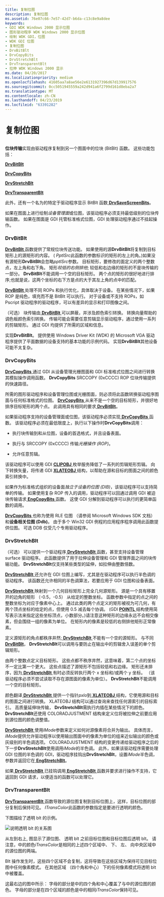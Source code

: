 ```yaml
---
title: 复制位图
description: 复制位图
ms.assetid: 76e07c66-7e57-42d7-b6da-c13c8e9a8dee
keywords:
- GDI WDK Windows 2000 显示位图
- 图形驱动程序 WDK Windows 2000 显示位图
- 绘制 WDK GDI，位图
- WDK GDI 位图
- 复制位图
- DrvBitBlt
- DrvCopyBits
- DrvStretchBlt
- DrvTransparentBlt
- 拉伸 WDK Windows 2000 显示
ms.date: 04/20/2017
ms.localizationpriority: medium
ms.openlocfilehash: 41605aa7a8ae56e2e6131927396d67d139917576
ms.sourcegitcommit: 0cc5051945559a242d941a6f2799d161d8eba2a7
ms.translationtype: MT
ms.contentlocale: zh-CN
ms.lasthandoff: 04/23/2019
ms.locfileid: "63391282"
---
```

# <a name="copying-bitmaps"></a>复制位图


## <span id="ddk_copying_bitmaps_gg"></span><span id="DDK_COPYING_BITMAPS_GG"></span>


**位块传输**实现由驱动程序复制到另一个图面中的位块 (BitBlt) 函数。 这些功能包括：

[**DrvBitBlt**](https://msdn.microsoft.com/library/windows/hardware/ff556180)

[**DrvCopyBits**](https://msdn.microsoft.com/library/windows/hardware/ff556182)

[**DrvStretchBlt**](https://msdn.microsoft.com/library/windows/hardware/ff556302)

[**DrvTransparentBlt**](https://msdn.microsoft.com/library/windows/hardware/ff557283)

此外，还有一个名为的特定于驱动程序显示 BitBlt 函数[ **DrvSaveScreenBits**](https://msdn.microsoft.com/library/windows/hardware/ff556278)。

如果在图面上进行绘制*设备管理面*或位图，该驱动程序必须支持最低级别的位块传输函数。 如果在图面是 GDI 托管标准格式位图，GDI 处理驱动程序通过不挂起操作。

### <a name="span-iddrvbitbltspanspan-iddrvbitbltspan-drvbitblt"></a><span id="drvbitblt"></span><span id="DRVBITBLT"></span> DrvBitBlt

[ **DrvBitBlt** ](https://msdn.microsoft.com/library/windows/hardware/ff556180)函数提供了常规位块传送功能。 如果使用的源**DrvBitBlt**将复制到目标矩形上的源矩形的内容。 ( *PptlSrc*此函数的参数标识的矩形的左上的角。)如果没有源矩形**DrvBitBlt**会忽略*pptlSrc*参数。 目标矩形，要修改的面定义的两个整数点，左上角和右下角。 矩形*较低的右侧排他*; 较低和右边缘的矩形的不是块传输的一部分。 **DrvBitBlt**不能调用一个空的目标矩形。 两个点的矩形的很好地进行排序;也就是说，这两个坐标的右下方是点的大于其左上角的点中的匹配。

[**DrvBitBlt** ](https://msdn.microsoft.com/library/windows/hardware/ff556180)处理不同 ROPs 和执行优化，具体取决于设备。 在某些情况下，如果 ROP 是纯色，填充而不是 BitBlt 可以执行。 对于设备或不支持 ROPs，如 Pscript 驱动程序的驱动程序，可以有差异的显示和打印图像之间。

（可选） 块传输由[ **DrvBitBlt** ](https://msdn.microsoft.com/library/windows/hardware/ff556180)可以屏蔽，并涉及颜色索引转换。 转换向量帮助的调色板颜色索引转换。 传输可能会需要任意剪辑显示驱动程序，通过使用一系列的剪辑矩形。 通过 GDI 均提供了所需的区域和信息。

实现**DrvBitBlt**。 提供使用 Windows Driver Kit (WDK) 的 Microsoft VGA 驱动程序提供了平面数据的设备支持的基本功能的示例代码。 实现**DrvBitBlt**其他设备可能不太复杂。

### <a name="span-iddrvcopybitsspanspan-iddrvcopybitsspan-drvcopybits"></a><span id="drvcopybits"></span><span id="DRVCOPYBITS"></span> DrvCopyBits

[ **DrvCopyBits** ](https://msdn.microsoft.com/library/windows/hardware/ff556182)通过 GDI 从设备管理光栅图面和 GDI 标准格式位图之间进行转换其模拟操作调用函数。 **DrvCopyBits** SRCCOPY (0xCCCC) ROP 位块传输提供的快速路径。

所需的图形驱动程序和设备管理位图或光栅图面，则必须将此函数转换驱动程序图面与任何标准格式的位图。 [**DrvCopyBits** ](https://msdn.microsoft.com/library/windows/hardware/ff556182)从来不是一个空的目标矩形，并很好地排序目标矩形的两个点。 此调用具有相同的要求[ **DrvBitBlt**](https://msdn.microsoft.com/library/windows/hardware/ff556180)。

如果驱动程序支持的设备管理面或位图，该驱动程序必须实现[ **DrvCopyBits** ](https://msdn.microsoft.com/library/windows/hardware/ff556182)函数。 该驱动程序必须在最低限度上，执行以下操作时**DrvCopyBits**调用：

-   执行块传输到和从位图，设备的首选格式，并且设备表面。

-   执行与 SRCCOPY (0xCCCC) 传输*光栅操作 (ROP)*。

-   允许任意剪辑。

该驱动程序可以使用 GDI [ **CLIPOBJ** ](https://msdn.microsoft.com/library/windows/hardware/ff539417)枚举服务降低了一系列的剪辑矩形剪辑。 向下转换矢量，将传递 GDI [ **XLATEOBJ** ](https://msdn.microsoft.com/library/windows/hardware/ff570634)结构，以帮助在源和目标的图面之间的颜色索引转换中。

如果作为标准格式组织的设备面*独立于设备的位图 (DIB)*，该驱动程序可以支持简单的传输。 如果使用复杂 ROP 传入的调用，驱动程序可以回通过调用 GDI 被迫块传输请求[ **EngCopyBits** ](https://msdn.microsoft.com/library/windows/hardware/ff564196)函数。 这使 GDI 分解到驱动程序可以执行的更简单函数的调用。

[**DrvCopyBits** ](https://msdn.microsoft.com/library/windows/hardware/ff556182)也称为使用 RLE 位图 （请参阅 Microsoft Windows SDK 文档） 和**设备相关位图 (Ddb)**。 由于多个 Win32 GDI 例程的应用程序程序调用此函数提供位图。 可选 DDB 仅受几个专用驱动程序。

### <a name="span-iddrvstretchbltspanspan-iddrvstretchbltspan-drvstretchblt"></a><span id="drvstretchblt"></span><span id="DRVSTRETCHBLT"></span> DrvStretchBlt

（可选） 可以提供一个驱动程序[ **DrvStretchBlt** ](https://msdn.microsoft.com/library/windows/hardware/ff556302)函数，甚至支持设备管理 surface 驱动程序。 此函数提供了用于拉伸设备管理和 GDI 管理界面之间的块传输功能。 **DrvStretchBlt**仅支持某些类型的延伸，如拉伸由整数倍数。

[**DrvStretchBlt** ](https://msdn.microsoft.com/library/windows/hardware/ff556302)还允许在 GDI 位图上编写，尤其是在驱动程序可以执行半色调的驱动程序。 该函数还允许相同的半色调算法，若要应用于 GDI 位图和设备表面。

[**DrvStretchBlt** ](https://msdn.microsoft.com/library/windows/hardware/ff556302)映射到一个几何目标矩形上完全几何源矩形。 源是一个具有移置开的边角的矩形 （-0.5，-0.5） 从给定的整数坐标。 函数参数中指定的点之间的整数坐标为对应于像素中心上。 通过此类的两个点定义的矩形被视为可几何，有两个顶点坐标的给定的点，但使用 0.5 减去每个协调。 (GDI [ **POINTL** ](https://msdn.microsoft.com/library/windows/hardware/ff569166)结构使用简写表示法来指定这些坐标顶点，小数部分。)请注意这种矩形的边缘永远不会相交像素，但会围绕一组的像素为单位。 在矩形内的像素是较低的右侧排他矩形正常像素。

定义源矩形的角点都秩序井然;[ **DrvStretchBlt** ](https://msdn.microsoft.com/library/windows/hardware/ff556302)不能有一个空的源矩形。 与不同[ **DrvBitBlt**](https://msdn.microsoft.com/library/windows/hardware/ff556180)， **DrvStretchBlt**可以调用与要防止在输出中的剪辑舍入误差的单个剪辑矩形。

由两个整数点定义目标矩形。 这些点都不秩序井然，这意味着，第二个点的坐标不一定比第一个更大。 这些点描述了源矩形不包括较低和右边缘。 矩形还未排序，因为[ **DrvStretchBlt** ](https://msdn.microsoft.com/library/windows/hardware/ff556302)有时必须反转执行两个 x 坐标和/或两个 y 坐标。 （该驱动程序必须不尝试读取不存在源图面的像素为单位）。 **DrvStretchBlt**不能调用一个空的目标矩形。

颜色翻译[ **DrvStretchBlt** ](https://msdn.microsoft.com/library/windows/hardware/ff556302)提供一个指针*pxlo*到[ **XLATEOBJ** ](https://msdn.microsoft.com/library/windows/hardware/ff570634)结构，它使用源和目标的图面之间进行转换。 XLATEOBJ 结构可以通过查询来查找任何源索引的目标索引。 高质量延伸块传输， **DrvStretchBlt**需执行内插在某些情况下的颜色。 **DrvStretchBlt**还使用 COLORADJUSTMENT 结构来定义位将被拉伸之前要应用到源位图的颜色调整值。

[**DrvStretchBlt** ](https://msdn.microsoft.com/library/windows/hardware/ff556302)使用*iMode*参数来定义如何对源像素将合并为输出。 具体而言， *iMode*提供允许驱动程序以使用输出图面中的像素为单位的组来近似输出的颜色或灰级别的半色调选项。 COLORADJUSTMENT 结构的变更传递给驱动程序之后的下一步**DrvStretchBlt**使用调用*iMode*的半色调。 此外，如果该驱动程序需要处理 GDI 位图的半色调的 GDI，驱动程序挂钩出**DrvStretchBlt**，设置*iMode*半色调，参数并返回它在[ **EngStretchBlt**](https://msdn.microsoft.com/library/windows/hardware/ff565025)。

如果[ **DrvStretchBlt** ](https://msdn.microsoft.com/library/windows/hardware/ff556302)已挂钩调用[ **EngStretchBlt** ](https://msdn.microsoft.com/library/windows/hardware/ff565025)函数并要求进行操作不支持，它返回到 GDI 请求，以便适当的函数可以处理它。

### <a name="span-iddrvtransparentbltspanspan-iddrvtransparentbltspan-drvtransparentblt"></a><span id="drvtransparentblt"></span><span id="DRVTRANSPARENTBLT"></span> DrvTransparentBlt

[ **DrvTransparentBlt** ](https://msdn.microsoft.com/library/windows/hardware/ff557283)函数导致的源位图复制到目标位图上，这样，目标位图的部分复制后保持可见。 *ITransColor*此函数的参数指定是要进行透明的颜色。

下图描绘了透明 blt 的示例。

![说明透明 blt 的关系图](images/transblt.png)

从左到右上, 图显示了源位图、 透明 blt 之前目标位图和目标位图后透明 blt。 请注意，中的颜色*iTransColor*是相同的上述四个区域中、 下、 左、 向中央区域中的源位图的两端。

Blt 操作发生时，这些四个区域不会复制，这将导致在这些区域为保持可见目标位图中任何像素模式。 在其他区域 （四个角和中心） 下的任何像素模式将透明 blt 中被覆盖。

这最右边的图中所示： 字母的部分是中的四个角和中心覆盖了与中的源位图的颜色。 字母的部分是在四个区域的颜色是中的相同*iTransColor*保持可见。

 

 





